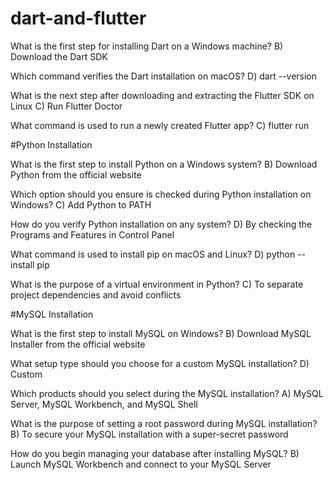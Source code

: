 # dart-and-flutter


What is the first step for installing Dart on a Windows machine?
B) Download the Dart SDK 

Which command verifies the Dart installation on macOS?
D) dart --version

What is the next step after downloading and extracting the Flutter SDK on Linux
C) Run Flutter Doctor 


What command is used to run a newly created Flutter app? 
C) flutter run 


#Python Installation

What is the first step to install Python on a Windows system?
B) Download Python from the official website 

Which option should you ensure is checked during Python installation on Windows?
C) Add Python to PATH 

How do you verify Python installation on any system?
D) By checking the Programs and Features in Control Panel

What command is used to install pip on macOS and Linux?
D) python --install pip

What is the purpose of a virtual environment in Python?
C) To separate project dependencies and avoid conflicts 


#MySQL Installation

What is the first step to install MySQL on Windows?
B) Download MySQL Installer from the official website 

What setup type should you choose for a custom MySQL installation? 
D) Custom

Which products should you select during the MySQL installation?
A) MySQL Server, MySQL Workbench, and MySQL Shell

What is the purpose of setting a root password during MySQL installation?
B) To secure your MySQL installation with a super-secret password 


How do you begin managing your database after installing MySQL?
B) Launch MySQL Workbench and connect to your MySQL Server 


